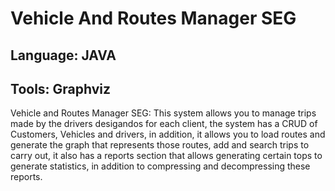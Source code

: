 # Vehicle And Routes Manager SEG

## Language: JAVA

## Tools: Graphviz

Vehicle and Routes Manager SEG: This system allows you to manage trips made by the drivers desigandos for each client, the system has a CRUD of Customers, 
Vehicles and drivers, in addition, it allows you to load routes and generate the graph that represents those routes, add and search trips to carry out, 
it also has a reports section that allows generating certain tops to generate statistics, in addition to compressing and decompressing these reports.
